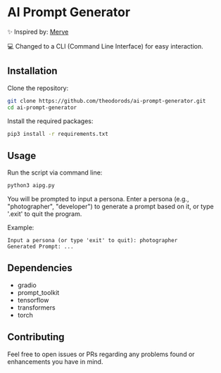 # AI Prompt Generator

✨ Inspired by: [Merve](https://huggingface.co/merve)

💻 Changed to a CLI (Command Line Interface) for easy interaction.

## Installation

Clone the repository:

```bash
git clone https://github.com/theodorods/ai-prompt-generator.git
cd ai-prompt-generator
```

Install the required packages:

```bash
pip3 install -r requirements.txt
```

## Usage

Run the script via command line:

```bash
python3 aipg.py
```

You will be prompted to input a persona. Enter a persona (e.g., "photographer", "developer") to generate a prompt based on it, or type '.exit' to quit the program.

Example:

```plaintext
Input a persona (or type 'exit' to quit): photographer
Generated Prompt: ...
```

## Dependencies

- gradio
- prompt_toolkit
- tensorflow
- transformers
- torch

## Contributing

Feel free to open issues or PRs regarding any problems found or enhancements you have in mind. 

